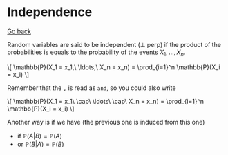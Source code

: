 # Independence

[Go back](..)

Random variables are said to be independent ($\perp$ perp) if the product of the probabilities is equals to the probability of the events  $X_1, ..., X_n$.

<div>
\[
\mathbb{P}(X_1 = x_1,\ \ldots,\ X_n = x_n) = \prod_{i=1}^n \mathbb{P}(X_i = x_i)
\]
</div>

Remember that the `,` is read as `and`, so you could also write

<div>
\[
\mathbb{P}(X_1 = x_1\ \cap\ \ldots\ \cap\ X_n = x_n) = \prod_{i=1}^n \mathbb{P}(X_i = x_i)
\]
</div>

Another way is if we have (the previous one is induced from this one)

* if $\mathbb{P}(A|B) = \mathbb{P}(A)$
* or $\mathbb{P}(B|A) = \mathbb{P}(B)$